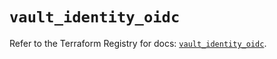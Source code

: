 # `vault_identity_oidc`

Refer to the Terraform Registry for docs: [`vault_identity_oidc`](https://registry.terraform.io/providers/hashicorp/vault/3.25.0/docs/resources/identity_oidc).
